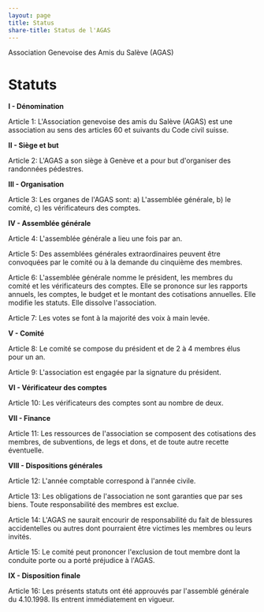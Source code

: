 ```yaml
---
layout: page
title: Status
share-title: Status de l'AGAS
---
```

Association Genevoise des Amis du Salève (AGAS)

# Statuts

**I - Dénomination**

Article 1: L'Association genevoise des amis du Salève (AGAS) est une association au sens des articles 60 et suivants du Code civil suisse.

**II - Siège et but**

Article 2: L'AGAS a son siège à Genève et a pour but d'organiser des randonnées pédestres.

**III - Organisation**

Article 3: Les organes de l'AGAS sont: a) L'assemblée générale, b) le comité, c) les vérificateurs des comptes.

**IV - Assemblée générale**

Article 4: L'assemblée générale a lieu une fois par an.

Article 5: Des assemblées générales extraordinaires peuvent être convoquées par le comité ou à la demande du cinquième des membres.

Article 6: L'assemblée générale nomme le président, les membres du comité et les vérificateurs des comptes. Elle se prononce sur les rapports annuels, les comptes, le budget et le montant des cotisations annuelles. Elle modifie les statuts. Elle dissolve l'association.

Article 7: Les votes se font à la majorité des voix à main levée.

**V - Comité**

Article 8: Le comité se compose du président et de 2 à 4 membres élus pour un an.

Article 9: L'association est engagée par la signature du président.

**VI - Vérificateur des comptes**

Article 10: Les vérificateurs des comptes sont au nombre de deux.

**VII - Finance**

Article 11: Les ressources de l'association se composent des cotisations des membres, de subventions, de legs et dons, et de toute autre recette éventuelle.

**VIII - Dispositions générales**

Article 12: L'année comptable correspond à l'année civile.

Article 13: Les obligations de l'association ne sont garanties que par ses biens. Toute responsabilité des membres est exclue.

Article 14: L'AGAS ne saurait encourir de responsabilité du fait de blessures accidentelles ou autres dont pourraient être victimes les membres ou leurs invités.

Article 15: Le comité peut prononcer l'exclusion de tout membre dont la conduite porte ou a porté préjudice à l'AGAS.

**IX - Disposition finale**

Article 16: Les présents statuts ont été approuvés par l'assemblé générale du 4.10.1998. Ils entrent immédiatement en vigueur.
